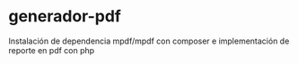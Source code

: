 # generador-pdf
Instalación de dependencia mpdf/mpdf con composer e implementación de reporte en pdf con php
